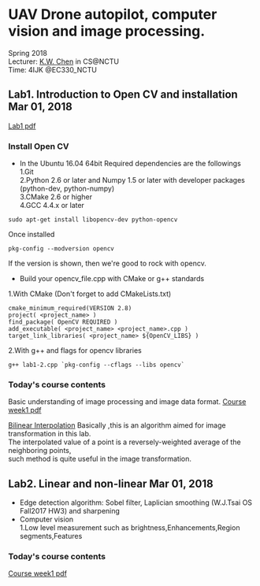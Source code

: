 # UAV Drone autopilot, computer vision and image processing.
Spring 2018<br />
Lecturer: [K.W. Chen](https://www.cs.nctu.edu.tw/cswebsite/members/detail/kuanwen) in CS@NCTU <br />
Time: 4IJK @EC330_NCTU<br />

## Lab1. Introduction to Open CV and installation Mar 01, 2018
[Lab1 pdf](Lab1.pdf)
### Install Open CV
* In the Ubuntu 16.04 64bit
Required dependencies are the followings <br />
1.Git <br />
2.Python 2.6 or later and Numpy 1.5 or later with developer packages (python-dev, python-numpy) <br />
3.CMake 2.6 or higher <br />
4.GCC 4.4.x or later <br />

```
sudo apt-get install libopencv-dev python-opencv
```
Once installed
```
pkg-config --modversion opencv
```
If the version is shown, then we're good to rock with opencv. <br />

* Build your opencv_file.cpp with CMake or g++ standards

1.With CMake (Don't forget to add CMakeLists.txt)

```make
cmake_minimum_required(VERSION 2.8)
project( <project_name> )
find_package( OpenCV REQUIRED )
add_executable( <project_name> <project_name>.cpp )
target_link_libraries( <project_name> ${OpenCV_LIBS} )
```

2.With g++ and flags for opencv libraries
```
g++ lab1-2.cpp `pkg-config --cflags --libs opencv`
```
### Today's course contents
Basic understanding of image processing and image data format.
[Course week1 pdf](DIP_1.pdf)

[Bilinear Interpolation](https://en.wikipedia.org/wiki/Bilinear_interpolation)
Basically ,this is an algorithm aimed for image transformation in this lab. <br />
The interpolated value of a point is a reversely-weighted average of the neighboring points, <br />
such method is quite useful in the image transformation.


## Lab2. Linear and non-linear Mar 01, 2018

* Edge detection algorithm: Sobel filter, Laplician smoothing (W.J.Tsai OS Fall2017 HW3) and sharpening
* Computer vision <br />
1.Low level measurement such as brightness,Enhancements,Region segments,Features

### Today's course contents
[Course week1 pdf](DIP_2.pdf)
